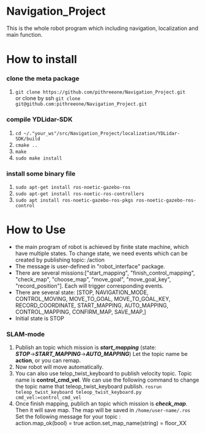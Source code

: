 # Navigation_Project
This is the whole robot program which including navigation, localization and main function.

# How to install
### clone the meta package
1. `git clone https://github.com/pithreeone/Navigation_Project.git`  
   or clone by ssh `git clone git@github.com:pithreeone/Navigation_Project.git`  
### compile YDLidar-SDK  
1. `cd ~/."your_ws"/src/Navigation_Project/localization/YDLidar-SDK/build`
2. `cmake ..`
3. `make`
4. `sudo make install`
### install some binary file
1. `sudo apt-get install ros-noetic-gazebo-ros`
2. `sudo apt-get install ros-noetic-ros-controllers`
3. `sudo apt install ros-noetic-gazebo-ros-pkgs ros-noetic-gazebo-ros-control`


# How to Use
- the main program of robot is achieved by finite state machine, which have multiple states. To change state, we need events which can be created by publishing topic: /action  
- The message is user-defined in "robot_interface" package.
- There are several missions:["start_mapping", "finish_control_mapping", "check_map", "choose_map", "move_goal", "move_goal_key", "record_position"]. Each will trigger corresponding events.
- There are several state: [STOP, NAVIGATION_MODE, CONTROL_MOVING, MOVE_TO_GOAL, MOVE_TO_GOAL_KEY, RECORD_COORDINATE, START_MAPPING, AUTO_MAPPING, CONTROL_MAPPING, CONFIRM_MAP, SAVE_MAP,]
- Initial state is STOP

### SLAM-mode
1. Publish an topic which mission is __***start_mapping***__ (state: __***STOP***__$\rightarrow$__***START_MAPPING***__$\rightarrow$__***AUTO_MAPPING***__)
Let the topic name be **action**, or you can remap.
2. Now robot will move automatically. 
3. You can also use telop_twist_keyboard to publish velocity topic. Topic name is **control_cmd_vel**. We can use the following command to change the topic name that teleop_twist_keyboard publish.
`rosrun teleop_twist_keyboard teleop_twist_keyboard.py cmd_vel:=control_cmd_vel`
4. Once finish mapping, publich an topic which mission is __***check_map***__. Then it will save map. The map will be saved in `/home/user-name/.ros` 
Set the following message for your topic :  
action.map_ok(bool) = true
action.set_map_name(string) = floor_XX